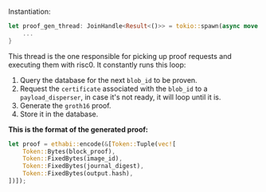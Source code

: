 Instantiation:

```rust
let proof_gen_thread: JoinHandle<Result<()>> = tokio::spawn(async move {
    ...
}
```

This thread is the one responsible for picking up proof requests and executing them with risc0. It constantly runs this loop:

1. Query the database for the next `blob_id` to be proven.
2. Request the `certificate` associated with the `blob_id` to a `payload_disperser`, in case it's not ready, it will loop until it is.
3. Generate the `groth16` proof.
4. Store it in the database.

**This is the format of the generated proof:**

```rust
let proof = ethabi::encode(&[Token::Tuple(vec![
    Token::Bytes(block_proof),
    Token::FixedBytes(image_id),
    Token::FixedBytes(journal_digest),
    Token::FixedBytes(output.hash),
])]);
```
